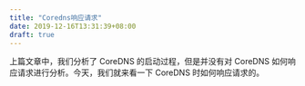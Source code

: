 ```yaml
---
title: "Coredns响应请求"
date: 2019-12-16T13:31:39+08:00
draft: true
---
```


上篇文章中，我们分析了 CoreDNS 的启动过程，但是并没有对 CoreDNS 如何响应请求进行分析。今天，我们就来看一下 CoreDNS 时如何响应请求的。

